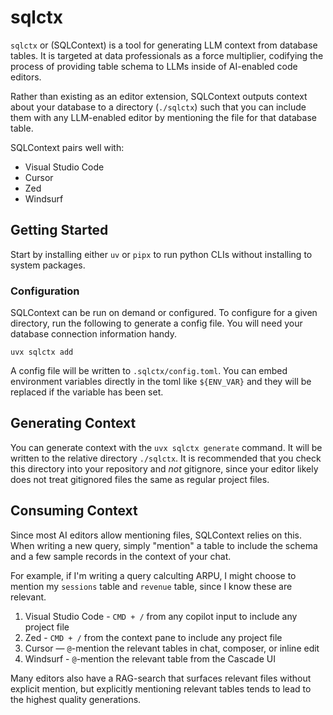 # sqlctx

`sqlctx` or (SQLContext) is a tool for generating LLM context from database tables. It is targeted at data professionals as a force multiplier, codifying the process of providing table schema to LLMs inside of AI-enabled code editors.

Rather than existing as an editor extension, SQLContext outputs context about your database to a directory (`./sqlctx`) such that you can include them with any LLM-enabled editor by mentioning the file for that database table.

SQLContext pairs well with:

- Visual Studio Code
- Cursor
- Zed
- Windsurf

## Getting Started

Start by installing either `uv` or `pipx` to run python CLIs without installing to system packages.

### Configuration

SQLContext can be run on demand or configured. To configure for a given directory, run the following to generate a config file. You will need your database connection information handy.

```uvx sqlctx add```

A config file will be written to `.sqlctx/config.toml`. You can embed environment variables directly in the toml like `${ENV_VAR}` and they will be replaced if the variable has been set.

## Generating Context

You can generate context with the `uvx sqlctx generate` command. It will be written to the relative directory `./sqlctx`. It is recommended that you check this directory into your repository and _not_ gitignore, since your editor likely does not treat gitignored files the same as regular project files.

## Consuming Context

Since most AI editors allow mentioning files, SQLContext relies on this. When writing a new query, simply "mention" a table to include the schema and a few sample records in the context of your chat.

For example, if I'm writing a query calculting ARPU, I might choose to mention my `sessions` table and `revenue` table, since I know these are relevant.

1. Visual Studio Code - `CMD + /` from any copilot input to include any project file
2. Zed - `CMD + /` from the context pane to include any project file
3. Cursor — `@`-mention the relevant tables in chat, composer, or inline edit
4. Windsurf - `@`-mention the relevant table from the Cascade UI

Many editors also have a RAG-search that surfaces relevant files without explicit mention, but explicitly mentioning relevant tables tends to lead to the highest quality generations.
